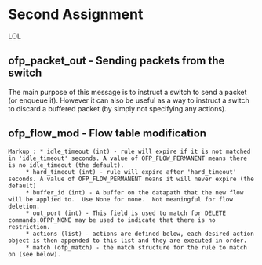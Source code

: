 # Second Assignment

LOL

## ofp_packet_out - Sending packets from the switch

The main purpose of this message is to instruct a switch to send a packet (or enqueue it).  However it can also be useful as a way to instruct a switch to discard a buffered packet (by simply not specifying any actions).

## ofp_flow_mod - Flow table modification

	Markup : * idle_timeout (int) - rule will expire if it is not matched in 'idle_timeout' seconds. A value of OFP_FLOW_PERMANENT means there is no idle_timeout (the default).
		 * hard_timeout (int) - rule will expire after 'hard_timeout' seconds. A value of OFP_FLOW_PERMANENT means it will never expire (the default)
		 * buffer_id (int) - A buffer on the datapath that the new flow will be applied to.  Use None for none.  Not meaningful for flow deletion.
		 * out_port (int) - This field is used to match for DELETE commands.OFPP_NONE may be used to indicate that there is no restriction.
		 * actions (list) - actions are defined below, each desired action object is then appended to this list and they are executed in order.
		 * match (ofp_match) - the match structure for the rule to match on (see below).	